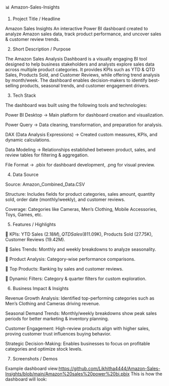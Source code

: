 📊 Amazon-Sales-Insights

1. Project Title / Headline

Amazon Sales Insights 
An interactive Power BI dashboard created to analyze Amazon sales data, track product performance, and uncover sales & customer review trends.

2. Short Description / Purpose

The Amazon Sales Analysis Dashboard is a visually engaging BI tool designed to help business stakeholders and analysts explore sales data across multiple product categories. It provides KPIs such as YTD & QTD Sales, Products Sold, and Customer Reviews, while offering trend analysis by month/week. The dashboard enables decision-makers to identify best-selling products, seasonal trends, and customer engagement drivers.

3. Tech Stack

The dashboard was built using the following tools and technologies:

Power BI Desktop → Main platform for dashboard creation and visualization.

Power Query → Data cleaning, transformation, and preparation for analysis.

DAX (Data Analysis Expressions) → Created custom measures, KPIs, and dynamic calculations.

Data Modeling → Relationships established between product, sales, and review tables for filtering & aggregation.

File Format → .pbix for dashboard development, .png for visual preview.

4. Data Source

Source: Amazon_Combined_Data.CSV

Structure: Includes fields for product categories, sales amount, quantity sold, order date (monthly/weekly), and customer reviews.

Coverage: Categories like Cameras, Men’s Clothing, Mobile Accessories, Toys, Games, etc.

5. Features / Highlights

📌 KPIs: YTD Sales ($2.18M), QTD Sales ($811.09K), Products Sold (27.75K), Customer Reviews (19.42M).

📌 Sales Trends: Monthly and weekly breakdowns to analyze seasonality.

📌 Product Analysis: Category-wise performance comparisons.

📌 Top Products: Ranking by sales and customer reviews.

📌 Dynamic Filters: Category & quarter filters for custom exploration.

6. Business Impact & Insights

Revenue Growth Analysis: Identified top-performing categories such as Men’s Clothing and Cameras driving revenue.

Seasonal Demand Trends: Monthly/weekly breakdowns show peak sales periods for better marketing & inventory planning.

Customer Engagement: High-review products align with higher sales, proving customer trust influences buying behavior.

Strategic Decision-Making: Enables businesses to focus on profitable categories and optimize stock levels.

7. Screenshots / Demos

Example dashboard view:https://github.com/Likhitha4444/Amazon-Sales-Insights/blob/main/Amazon%20sales%20power%20bi.pbix
This is how the dashboard will look:

